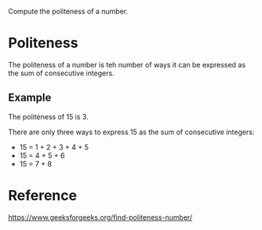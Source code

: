 Compute the politeness of a number.

# Politeness

The politeness of a number is teh number of ways it can be expressed as the sum of consecutive integers.

## Example

The politeness of 15 is 3.

There are only three ways to express 15 as the sum of consecutive integers:

- 15 = 1 + 2 + 3 + 4 + 5
- 15 = 4 + 5 + 6
- 15 = 7 + 8

# Reference

https://www.geeksforgeeks.org/find-politeness-number/
